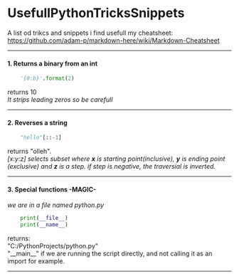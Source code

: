 
# UsefullPythonTricksSnippets
A list od trikcs and snippets i find usefull
my cheatsheet: https://github.com/adam-p/markdown-here/wiki/Markdown-Cheatsheet
***

#### 1. Returns a binary from an int
```python
	'{0:b}'.format(2)
```
returns 10  
*It strips leading zeros so be carefull*
***

#### 2. Reverses a string
```python
	"hello"[::-1]
```
returns "olleh".  
*[x:y:z] selects subset where **x** is starting point(inclusive), **y** is ending point (exclusive) and **z** is a step.
if step is negative, the traversial is inverted.*

***

#### 3. Special functions -MAGIC-
*we are in a file named python.py*
```python
	print(__file__)
	print(__name__)
```
returns:  
"C:/PythonProjects/python.py"  
"\_\_main__" if we are running the script directly, and not calling it as an import for example.  

***
